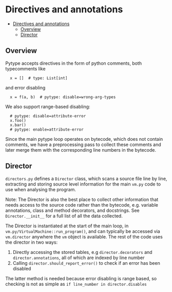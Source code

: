 # Directives and annotations

<!--*
freshness: { owner: 'mdemello' reviewed: '2020-08-04' }
*-->

<!--ts-->
   * [Directives and annotations](#directives-and-annotations)
      * [Overview](#overview)
      * [Director](#director)

<!-- Added by: mdemello, at: 2020-08-10T13:15-07:00 -->

<!--te-->

## Overview

Pytype accepts directives in the form of python comments, both typecomments like

```
  x = []  # type: List[int]
```

and error disabling

```
  x = f(a, b)  # pytype: disable=wrong-arg-types
```

We also support range-based disabling:

```
  # pytype: disable=attribute-error
  x.foo()
  x.bar()
  # pytype: enable=attribute-error
```

Since the main pytype loop operates on bytecode, which does not contain
comments, we have a preprocessing pass to collect these comments and later merge
them with the corresponding line numbers in the bytecode.

## Director

`directors.py` defines a `Director` class, which scans a source file line by
line, extracting and storing source level information for the main `vm.py` code
to use when analysing the program.

Note: The Director is also the best place to collect other information that needs
access to the source code rather than the bytecode, e.g. variable annotations,
class and method decorators, and docstrings. See `Director.__init__` for a full
list of all the data collected.

The Director is instantiated at the start of the main loop, in
`vm.py/VirtualMachine::run_program()`, and can typically be accessed via
`vm.director` anywhere the `vm` object is available. The rest of the code uses
the director in two ways:

1. Directly accessing the stored tables, e.g `director.decorators` and `director.annotations`, all of which are indexed by line number
2. Calling `director.should_report_error()` to check if an error has been disabled

The latter method is needed because error disabling is range based, so checking
is not as simple as `if line_number in director.disables`

